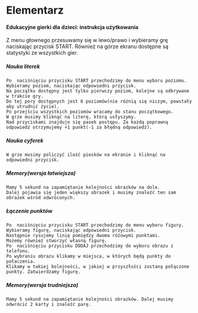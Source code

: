 # Elementarz
#### Edukacyjne gierki dla dzieci: instrukcja użytkowania
Z menu głownego przesuwamy się w lewo/prawo i wybieramy grę naciskając przycisk START. Również na górze ekranu dostępne są statystyki ze wszystkich gier.
##### Nauka literek

```
Po  naciśnięciu przycisku START przechodzimy do menu wyboru poziomu. Wybieramy poziom, naciskając odpowiedni przycisk. 
Na początku dostępny jest tylko pierwczy poziom, kolejne są odkrywane w trakcie gry. 
Do tej pory dostępnych jest 6 poziomów(nie różnią się niczym, powstały aby utrudnić życie). 
Po przejściu wszystkich poziomów wracamy do stanu początkowego.
W grze musimy kliknąć na literę, którą usłyszymy. 
Nad przyciskami znajduje się pasek postępu. Za każdą poprawną odpowiedź otrzymujemy +1 punkt(-1 za błędną odpowiedź).
```
##### Nauka cyferek

```
W grze musimy policzyć ilość piesków na ekranie i kliknąć na odpowiedni przyciśk.
```
##### Memory(wersja łatwiejsza)

```
Mamy 5 sekund na zapamiętanie kolejności obrazków na dole. 
Dalej pojawia się jeden większy obrazek i musimy znaleźć ten sam obrazek wśród odwróconych.
```
##### Łączenie punktów

```
Po  naciśnięciu przycisku START przechodzimy do menu wyboru figury. Wybieramy figurę, naciskając odpowiedni przycisk. 
Następnie rysujemy linię pomiędzy dwoma różowymi punktami.
Możemy również stworzyć własną figurę. 
Po  naciśnięciu przycisku DODAJ przechodzimy do wyboru obrazu z telefonu. 
Po wybraniu obrazu klikamy w miejsca, w których będą punkty do połaczenia. 
Klikamy w takiej kolejności, w jakiej w przyszłości zostaną połączone punkty. Zatwierdzamy figurę.
```
##### Memory(wersja trudniejsza)

```
Mamy 5 sekund na zapamiętanie kolejności obrazków. Dalej musimy odwrócić 2 karty i znaleźć parę.
```
